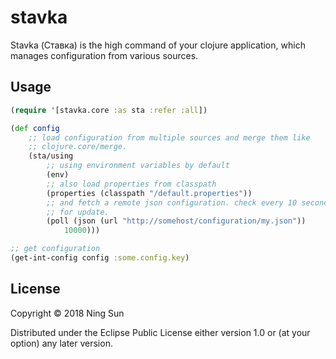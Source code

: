 # stavka

Stavka (Ставка) is the high command of your clojure application,
which manages configuration from various sources.

## Usage

```clj
(require '[stavka.core :as sta :refer :all])

(def config
    ;; load configuration from multiple sources and merge them like
    ;; clojure.core/merge.
    (sta/using
        ;; using environment variables by default
        (env)
        ;; also load properties from classpath
        (properties (classpath "/default.properties"))
        ;; and fetch a remote json configuration. check every 10 seconds
        ;; for update.
        (poll (json (url "http://somehost/configuration/my.json"))
            10000)))

;; get configuration
(get-int-config config :some.config.key)
```

## License

Copyright © 2018 Ning Sun

Distributed under the Eclipse Public License either version 1.0 or (at
your option) any later version.
